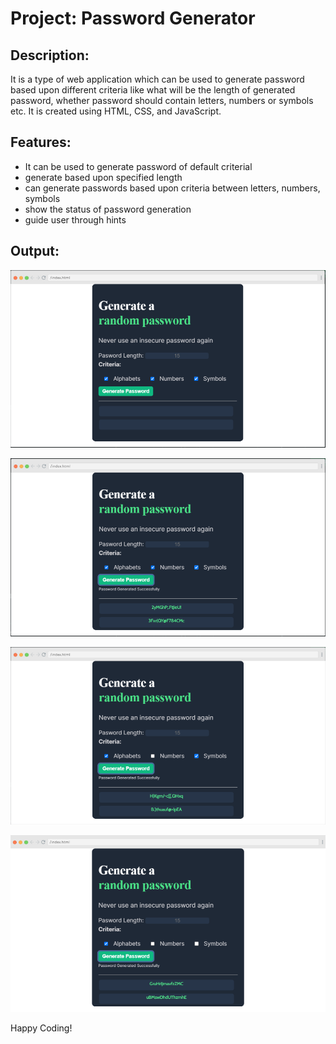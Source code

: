 # Project: Password Generator

## Description:
It is a type of web application which can be used to generate password based upon different criteria like what will be the length of generated password, whether password should contain letters, numbers or symbols etc.  It is created using HTML, CSS, and JavaScript.

## Features:
- It can be used to generate password of default criterial
- generate based upon specified length
- can generate passwords based upon criteria between letters, numbers, symbols
- show the status of password generation
- guide user through hints

## Output:

![password genrator](image-1.png)

![when three conditions true](image.png)

![when two conditions true](image-2.png)

![when one condition true](image-3.png)


Happy Coding!